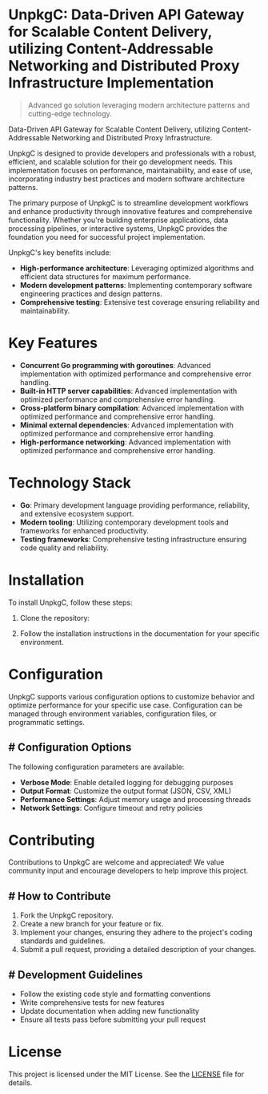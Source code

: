 <!-- fallback_UnpkgC_20251015210359_31381 -->

# UnpkgC: Data-Driven API Gateway for Scalable Content Delivery, utilizing Content-Addressable Networking and Distributed Proxy Infrastructure Implementation
> Advanced go solution leveraging modern architecture patterns and cutting-edge technology.

Data-Driven API Gateway for Scalable Content Delivery, utilizing Content-Addressable Networking and Distributed Proxy Infrastructure.

UnpkgC is designed to provide developers and professionals with a robust, efficient, and scalable solution for their go development needs. This implementation focuses on performance, maintainability, and ease of use, incorporating industry best practices and modern software architecture patterns.

The primary purpose of UnpkgC is to streamline development workflows and enhance productivity through innovative features and comprehensive functionality. Whether you're building enterprise applications, data processing pipelines, or interactive systems, UnpkgC provides the foundation you need for successful project implementation.

UnpkgC's key benefits include:

* **High-performance architecture**: Leveraging optimized algorithms and efficient data structures for maximum performance.
* **Modern development patterns**: Implementing contemporary software engineering practices and design patterns.
* **Comprehensive testing**: Extensive test coverage ensuring reliability and maintainability.

# Key Features

* **Concurrent Go programming with goroutines**: Advanced implementation with optimized performance and comprehensive error handling.
* **Built-in HTTP server capabilities**: Advanced implementation with optimized performance and comprehensive error handling.
* **Cross-platform binary compilation**: Advanced implementation with optimized performance and comprehensive error handling.
* **Minimal external dependencies**: Advanced implementation with optimized performance and comprehensive error handling.
* **High-performance networking**: Advanced implementation with optimized performance and comprehensive error handling.

# Technology Stack

* **Go**: Primary development language providing performance, reliability, and extensive ecosystem support.
* **Modern tooling**: Utilizing contemporary development tools and frameworks for enhanced productivity.
* **Testing frameworks**: Comprehensive testing infrastructure ensuring code quality and reliability.

# Installation

To install UnpkgC, follow these steps:

1. Clone the repository:


2. Follow the installation instructions in the documentation for your specific environment.

# Configuration

UnpkgC supports various configuration options to customize behavior and optimize performance for your specific use case. Configuration can be managed through environment variables, configuration files, or programmatic settings.

## # Configuration Options

The following configuration parameters are available:

* **Verbose Mode**: Enable detailed logging for debugging purposes
* **Output Format**: Customize the output format (JSON, CSV, XML)
* **Performance Settings**: Adjust memory usage and processing threads
* **Network Settings**: Configure timeout and retry policies

# Contributing

Contributions to UnpkgC are welcome and appreciated! We value community input and encourage developers to help improve this project.

## # How to Contribute

1. Fork the UnpkgC repository.
2. Create a new branch for your feature or fix.
3. Implement your changes, ensuring they adhere to the project's coding standards and guidelines.
4. Submit a pull request, providing a detailed description of your changes.

## # Development Guidelines

* Follow the existing code style and formatting conventions
* Write comprehensive tests for new features
* Update documentation when adding new functionality
* Ensure all tests pass before submitting your pull request

# License

This project is licensed under the MIT License. See the [LICENSE](https://github.com/lisaantal/UnpkgC/blob/main/LICENSE) file for details.
